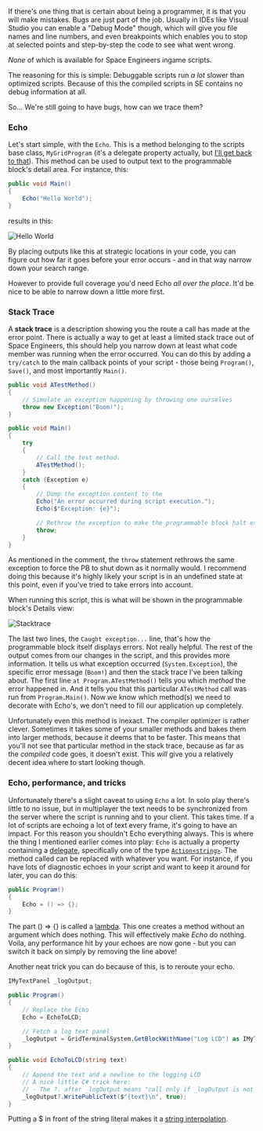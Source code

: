 If there's one thing that is certain about being a programmer, it is that you will make mistakes. Bugs are just part of the job. Usually in IDEs like Visual Studio you can enable a "Debug Mode" though, which will give you file names and line numbers, and even breakpoints which enables you to stop at selected points and step-by-step the code to see what went wrong.

_None_ of which is available for Space Engineers ingame scripts.

The reasoning for this is simple: Debuggable scripts run _a lot_ slower than optimized scripts. Because of this the compiled scripts in SE contains no debug information at all. 

So... We're still going to have bugs, how can we trace them?

### Echo
Let's start simple, with the `Echo`. This is a method belonging to the scripts base class, `MyGridProgram` (it's a delegate property actually, but [I'll get back to that](#echo-performance-and-tricks)). This method can be used to output text to the programmable block's detail area. For instance, this:

```csharp
public void Main() 
{
    Echo("Hello World");
}
```

results in this:

![Hello World](https://github.com/malware-dev/MDK-SE/blob/master/images/pb-echo.jpg)

By placing outputs like this at strategic locations in your code, you can figure out how far it goes before your error occurs - and in that way narrow down your search range.

However to provide full coverage you'd need Echo _all over the place_. It'd be nice to be able to narrow down a little more first.

### Stack Trace
A **stack trace** is a description showing you the route a call has made at the error point. There is actually a way to get at least a limited stack trace out of Space Engineers, this should help you narrow down at least what code member was running when the error occurred. You can do this by adding a `try/catch` to the main callback points of your script - those being `Program()`, `Save()`, and most importantly `Main()`.

```csharp
public void ATestMethod()
{
    // Simulate an exception happening by throwing one ourselves
    throw new Exception("Boom!");
}

public void Main() 
{
    try
    {
        // Call the test method.
        ATestMethod();
    }
    catch (Exception e)
    {
        // Dump the exception content to the 
        Echo("An error occurred during script execution.");
        Echo($"Exception: {e}");

        // Rethrow the exception to make the programmable block halt execution properly
        throw;
    }
}
```
As mentioned in the comment, the `throw` statement rethrows the same exception to force the PB to shut down as it normally would. I recommend doing this because it's highly likely your script is in an undefined state at this point, even if you've tried to take errors into account.

When running this script, this is what will be shown in the programmable block's Details view:

![Stacktrace](https://github.com/malware-dev/MDK-SE/blob/master/images/pb-stacktrace.jpg)

The last two lines, the `Caught exception...` line, that's how the programmable block itself displays errors. Not really helpful. The rest of the output comes from our changes in the script, and this provides more information. It tells us what exception occurred (`System.Exception`), the specific error message (`Boom!`) and then the stack trace I've been talking about. The first line `at Program.ATestMethod()` tells you which _method_ the error happened in. And it tells you that this particular `ATestMethod` call was run from `Program.Main()`. Now we know which method(s) we need to decorate with Echo's, we don't need to fill our application up completely.

Unfortunately even this method is inexact. The compiler optimizer is rather clever. Sometimes it takes some of your smaller methods and bakes them into larger methods, because it deems that to be faster. This means that you'll not see that particular method in the stack trace, because as far as the _compiled_ code goes, it doesn't exist. This _will_ give you a relatively decent idea where to start looking though.

### Echo, performance, and tricks
Unfortunately there's a slight caveat to using `Echo` a lot. In solo play there's little to no issue, but in multiplayer the text needs to be synchronized from the server where the script is running and to your client. This takes time. If a lot of scripts are echoing a lot of text every frame, it's going to have an impact. For this reason you shouldn't Echo everything always. This is where the thing I mentioned earlier comes into play: `Echo` is actually a property containing a [delegate](https://docs.microsoft.com/en-us/dotnet/csharp/programming-guide/delegates/), specifically one of the type [`Action<string>`](https://msdn.microsoft.com/en-us/library/018hxwa8(v=vs.110).aspx). The method called can be replaced with whatever you want. For instance, if you have lots of diagnostic echoes in your script and want to keep it around for later, you can do this:

```csharp
public Program() 
{
    Echo = () => {};
}
```

The part () => {} is called a [lambda](https://docs.microsoft.com/en-us/dotnet/csharp/language-reference/operators/lambda-operator). This one creates a method without an argument which does nothing. This will effectively make _Echo_ do nothing. Voila, any performance hit by your echoes are now gone - but you can switch it back on simply by removing the line above!

Another neat trick you can do because of this, is to reroute your echo.

```csharp
IMyTextPanel _logOutput;

public Program()
{
    // Replace the Echo
    Echo = EchoToLCD;

    // Fetch a log text panel
    _logOutput = GridTerminalSystem.GetBlockWithName("Log LCD") as IMyTextBlock;
}

public void EchoToLCD(string text)
{
    // Append the text and a newline to the logging LCD
    // A nice little C# trick here:
    // - The ?. after _logOutput means "call only if _logOutput is not null".
    _logOutput?.WritePublicText($"{text}\n", true);
}
```
Putting a $ in front of the string literal makes it a [string interpolation](https://docs.microsoft.com/en-us/dotnet/csharp/language-reference/keywords/interpolated-strings).
